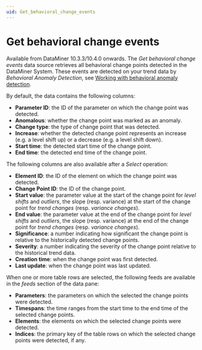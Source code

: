 ```yaml
---
uid: Get_behavioral_change_events
---
```


# Get behavioral change events

Available from DataMiner 10.3.3/10.4.0 onwards. The *Get behavioral change events* data source retrieves all behavioral change points detected in the DataMiner System. These events are detected on your trend data by *Behavioral Anomaly Detection*, see [Working with behavioral anomaly detection](xref:Working_with_behavioral_anomaly_detection). <!-- RN 35027 -->

By default, the data contains the following columns:

- **Parameter ID**: the ID of the parameter on which the change point was detected.
- **Anomalous**: whether the change point was marked as an anomaly.
- **Change type**: the type of change point that was detected.
- **Increase**: whether the detected change point represents an increase (e.g. a level shift up) or a decrease (e.g. a level shift down).
- **Start time**: the detected start time of the change point.
- **End time**: the detected end time of the change point.

The following columns are also available after a *Select* operation:

- **Element ID**: the ID of the element on which the change point was detected.
- **Change Point ID**: the ID of the change point.
- **Start value**: the parameter value at the start of the change point for *level shifts* and *outliers*, the slope (resp. variance) at the start of the change point for *trend changes* (resp. *variance changes*).
- **End value**: the parameter value at the end of the change point for *level shifts* and *outliers*, the slope (resp. variance) at the end of the change point for *trend changes* (resp. *variance changes*).
- **Significance**: a number indicating how significant the change point is relative to the historically detected change points.
- **Severity**: a number indicating the severity of the change point relative to the historical trend data.
- **Creation time**: when the change point was first detected.
- **Last update**: when the change point was last updated.

When one or more table rows are selected, the following feeds are available in the *feeds* section of the data pane:

- **Parameters**: the parameters on which the selected the change points were detected.
- **Timespans**: the time ranges from the start time to the end time of the selected change points.
- **Elements**: the elements on which the selected change points were detected.
- **Indices**: the primary key of the table rows on which the selected change points were detected, if any.
